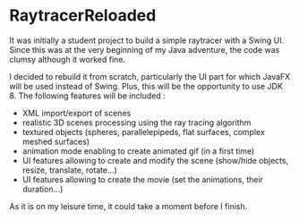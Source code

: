RaytracerReloaded
=================

It was initially a student project to build a simple raytracer with a Swing UI. Since this was at the very beginning of my Java adventure, the code was clumsy although it worked fine.

I decided to rebuild it from scratch, particularly the UI part for which JavaFX will be used instead of Swing. Plus, this will be the opportunity to use JDK 8. The following features will be included :

- XML import/export of scenes
- realistic 3D scenes processing using the ray tracing algorithm
- textured objects (spheres, parallelepipeds, flat surfaces, complex meshed surfaces)
- animation mode enabling to create animated gif (in a first time)
- UI features allowing to create and modify the scene (show/hide objects, resize, translate, rotate...)
- UI features allowing to create the movie (set the animations, their duration...)

As it is on my leisure time, it could take a moment before I finish.
